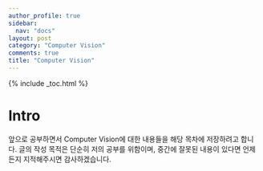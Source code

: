 ```yaml
---
author_profile: true
sidebar:
  nav: "docs"
layout: post
category: "Computer Vision"
comments: true
title: "Computer Vision"
---
```


{% include _toc.html %}

# Intro
앞으로 공부하면서 Computer Vision에 대한 내용들을 해당 목차에 저장하려고 합니다.
글의 작성 목적은 단순히 저의 공부를 위함이며, 중간에 잘못된 내용이 있다면 언제든지 지적해주시면 감사하겠습니다.
